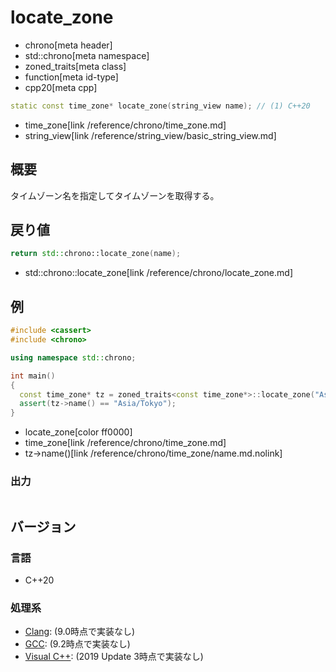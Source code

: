 # locate_zone
* chrono[meta header]
* std::chrono[meta namespace]
* zoned_traits[meta class]
* function[meta id-type]
* cpp20[meta cpp]

```cpp
static const time_zone* locate_zone(string_view name); // (1) C++20
```
* time_zone[link /reference/chrono/time_zone.md]
* string_view[link /reference/string_view/basic_string_view.md]

## 概要
タイムゾーン名を指定してタイムゾーンを取得する。


## 戻り値
```cpp
return std::chrono::locate_zone(name);
```
* std::chrono::locate_zone[link /reference/chrono/locate_zone.md]


## 例
```cpp example
#include <cassert>
#include <chrono>

using namespace std::chrono;

int main()
{
  const time_zone* tz = zoned_traits<const time_zone*>::locate_zone("Asia/Tokyo");
  assert(tz->name() == "Asia/Tokyo");
}
```
* locate_zone[color ff0000]
* time_zone[link /reference/chrono/time_zone.md]
* tz->name()[link /reference/chrono/time_zone/name.md.nolink]

### 出力
```
```

## バージョン
### 言語
- C++20

### 処理系
- [Clang](/implementation.md#clang): (9.0時点で実装なし)
- [GCC](/implementation.md#gcc): (9.2時点で実装なし)
- [Visual C++](/implementation.md#visual_cpp): (2019 Update 3時点で実装なし)

